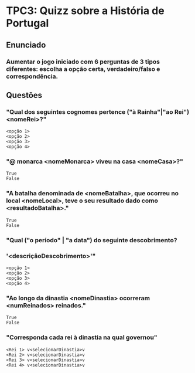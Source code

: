 # TPC3: Quizz sobre a História de Portugal

## Enunciado
### Aumentar o jogo iniciado com 6 perguntas de 3 tipos diferentes: escolha a opção certa, verdadeiro/falso e correspondência.

## Questões

### "Qual dos seguintes cognomes pertence ("à Rainha"|"ao Rei") \<nomeRei\>?"
```
<opção 1>
<opção 2>
<opção 3>
<opção 4>
```

### "@ monarca \<nomeMonarca\> viveu na casa \<nomeCasa\>?"
```
True
False
```

### "A batalha denominada de \<nomeBatalha\>, que ocorreu no local \<nomeLocal\>, teve o seu resultado dado como \<resultadoBatalha\>."
```
True
False
```

### "Qual ("o período" | "a data") do seguinte descobrimento?
### '\<descriçãoDescobrimento\>'"
```
<opção 1>
<opção 2>
<opção 3>
<opção 4>
```

### "Ao longo da dinastia \<nomeDinastia\> ocorreram \<numReinados\> reinados."
```
True
False
```


### "Corresponda cada rei à dinastia na qual governou"
```
<Rei 1> v<selecionarDinastia>v
<Rei 2> v<selecionarDinastia>v
<Rei 3> v<selecionarDinastia>v
<Rei 4> v<selecionarDinastia>v
```
